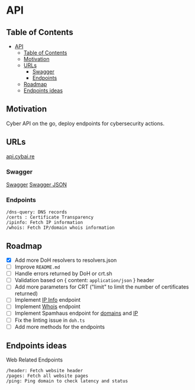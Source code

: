# API

## Table of Contents

- [API](#api)
  - [Table of Contents](#table-of-contents)
  - [Motivation](#motivation)
  - [URLs](#urls)
    - [Swagger](#swagger)
    - [Endpoints](#endpoints)
  - [Roadmap](#roadmap)
  - [Endpoints ideas](#endpoints-ideas)

## Motivation

Cyber API on the go, deploy endpoints for cybersecurity actions.

## URLs

[api.cybai.re](https://api.cybai.re/)

### Swagger

[Swagger](https://api.cybai.re/swagger)
[Swagger JSON](https://api.cybai.re/swagger/json)

### Endpoints

    /dns-query: DNS records
    /certs : Certificate Transparency
    /ipinfo: Fetch IP information
    /whois: Fetch IP/domain whois information

## Roadmap

- [x] Add more DoH resolvers to resolvers.json
- [ ] Improve `README.md`
- [ ] Handle errors returned by DoH or crt.sh
- [ ] Validation based on { content: `application/json` } header
- [ ] Add more parameters for CRT ("limit" to limit the number of certificates returned)
- [ ] Implement [IP Info](http://ip-api.com/json/{ip}) endpoint
- [ ] Implement [Whois](https://rdap.org/domain/{domain}) endpoint
- [ ] Implement Spamhaus endpoint for [domains](https://www.spamhaus.org/api/v1/sia-proxy/api/intel/v2/byobject/domain/malakoffhumanis.com/overview) and [IP](https://www.spamhaus.org/api/v1/sia-proxy/api/intel/v1/byobject/cidr/ALL/listings/live/{ip})
- [ ] Fix the linting issue in `doh.ts`
- [ ] Add more methods for the endpoints

## Endpoints ideas

Web Related Endpoints

    /header: Fetch website header
    /pages: Fetch all website pages
    /ping: Ping domain to check latency and status
